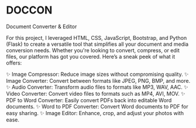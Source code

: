 # DOCCON
Document Converter &amp; Editor

For this project, I leveraged HTML, CSS, JavaScript, Bootstrap, and Python (Flask) to create a versatile tool that simplifies all your document and media conversion needs. Whether you're looking to convert, compress, or edit files, our platform has got you covered. Here’s a sneak peek of what it offers:

✨ Image Compressor: Reduce image sizes without compromising quality.
✨ Image Converter: Convert between formats like JPEG, PNG, BMP, and more.
✨ Audio Converter: Transform audio files to formats like MP3, WAV, AAC.
✨ Video Converter: Convert video files to formats such as MP4, AVI, MOV.
✨ PDF to Word Converter: Easily convert PDFs back into editable Word documents.
✨ Word to PDF Converter: Convert Word documents to PDF for easy sharing.
✨ Image Editor: Enhance, crop, and adjust your photos with ease.
